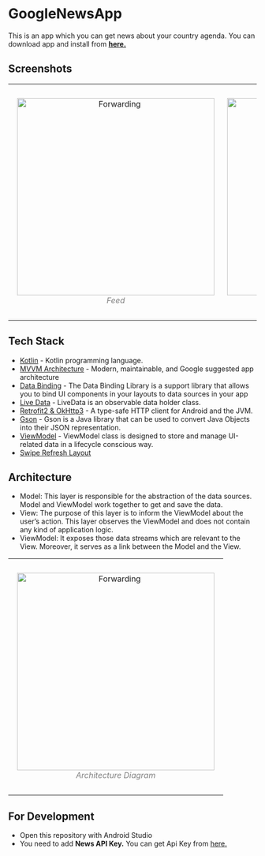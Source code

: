 # GoogleNewsApp

This is an app which you can get news about your country agenda.
You can download app and install from **[here.](https://github.com/SaidAtmaca/GoogleNewsApp/raw/master/apk(s)/newsApp.apk)** 


## Screenshots

<table><tr>
<td> 
  <p align="center" style="padding: 10px">
    <img alt="Forwarding" src="https://user-images.githubusercontent.com/54797582/206543782-0753d9ce-0df5-42d1-b76f-ad322e76bb84.png" width="400">
    <br>
    <em style="color: grey">Feed</em>
  </p> 
</td>
<td> 
  <p align="center">
    <img alt="Routing" src="https://user-images.githubusercontent.com/54797582/206543887-b0187fcc-807c-480f-a699-db36b3ee604e.gif" width="400">
    <br>
    <em style="color: grey">Flow</em>
  </p> 
</td>
</tr></table>


## Tech Stack

* [Kotlin](https://kotlinlang.org/) - Kotlin programming language.
* [MVVM Architecture](https://developer.android.com/jetpack/guide) - Modern, maintainable, and Google suggested app architecture
* [Data Binding](https://developer.android.com/topic/libraries/data-binding) - The Data Binding Library is a support library that allows you to bind UI components in your layouts to data sources in your app
* [Live Data](https://developer.android.com/topic/libraries/architecture/livedata) - LiveData is an observable data holder class.
* [Retrofit2 & OkHttp3](https://github.com/square/retrofit) - A type-safe HTTP client for Android and the JVM.
* [Gson](https://github.com/google/gson) - Gson is a Java library that can be used to convert Java Objects into their JSON representation. 
* [ViewModel](https://developer.android.com/topic/libraries/architecture/viewmodel) - ViewModel class is designed to store and manage UI-related data in a lifecycle conscious way.
* [Swipe Refresh Layout](https://developer.android.com/jetpack/androidx/releases/swiperefreshlayout)

## Architecture

* Model: This layer is responsible for the abstraction of the data sources. Model and ViewModel work together to get and save the data.
* View: The purpose of this layer is to inform the ViewModel about the user’s action. This layer observes the ViewModel and does not contain any kind of application logic.
* ViewModel: It exposes those data streams which are relevant to the View. Moreover, it serves as a link between the Model and the View.


<table align="center"><tr>
<td> 
  <p align="center" style="padding: 10px">
    <img alt="Forwarding" src="https://user-images.githubusercontent.com/54797582/206427767-095ed800-0e5b-4e69-a19c-5302861de80d.png" width="400">
    <br>
    <em style="color: grey">Architecture Diagram</em>
  </p> 
</td>
</tr></table>


## For Development

- Open this repository with Android Studio
- You need to add **News API Key.** You can get Api Key from [here.](https://newsapi.org/s/turkey-news-api)



